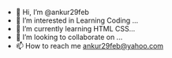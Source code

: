 - 👋 Hi, I’m @ankur29feb
- 👀 I’m interested in Learning Coding ...
- 🌱 I’m currently learning HTML CSS...
- 💞️ I’m looking to collaborate on ...
- 📫 How to reach me ankur29feb@yahoo.com

<!---
ankur29feb/ankur29feb is a ✨ special ✨ repository because its `README.md` (this file) appears on your GitHub profile.
You can click the Preview link to take a look at your changes.
--->
